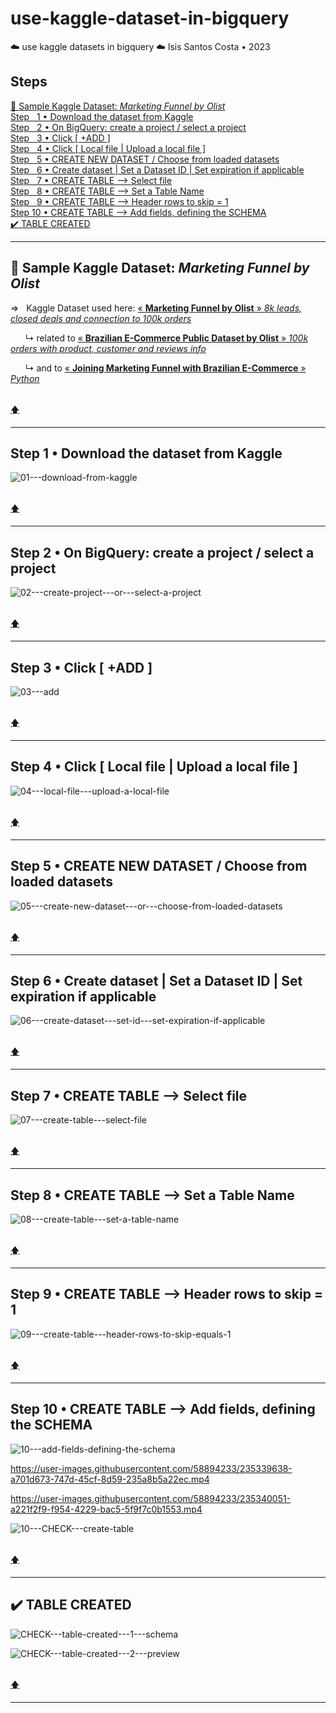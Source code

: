 # use-kaggle-dataset-in-bigquery
☁️ use kaggle datasets in bigquery ☁️ Isis Santos Costa • 2023

## Steps
[📍 Sample Kaggle Dataset: *Marketing Funnel by Olist*](README.md#-sample-kaggle-dataset-marketing-funnel-by-olist)  
[Step &nbsp; 1 • Download the dataset from Kaggle](README.md#step-1--download-the-dataset-from-kaggle)  
[Step &nbsp; 2 • On BigQuery: create a project / select a project](README.md#step-2--on-bigquery-create-a-project--select-a-project)  
[Step &nbsp; 3 • Click [ +ADD ] ](README.md#step-3--click--add-)  
[Step &nbsp; 4 • Click [ Local file | Upload a local file ] ](README.md#step-4--click--local-file--upload-a-local-file-)  
[Step &nbsp; 5 • CREATE NEW DATASET / Choose from loaded datasets ](README.md#step-5--create-new-dataset--choose-from-loaded-datasets)  
[Step &nbsp; 6 • Create dataset | Set a Dataset ID | Set expiration if applicable](README.md#step-6--create-dataset--set-a-dataset-id--set-expiration-if-applicable)  
[Step &nbsp; 7 • CREATE TABLE --> Select file](README.md#step-7--create-table----select-file)  
[Step &nbsp; 8 • CREATE TABLE --> Set a Table Name](README.md#step-8--create-table----set-a-table-name)  
[Step &nbsp; 9 • CREATE TABLE --> Header rows to skip = 1](README.md#step-9--create-table----header-rows-to-skip--1)  
[Step 10 • CREATE TABLE --> Add fields, defining the SCHEMA](README.md#step-10--create-table----add-fields-defining-the-schema)  
[✔️  TABLE CREATED](README.md#%EF%B8%8F--table-created)  
___

## 📍 Sample Kaggle Dataset: *Marketing Funnel by Olist*  

⇒ &nbsp; Kaggle Dataset used here: [« **Marketing Funnel by Olist** » *8k leads, closed deals and connection to 100k orders*](https://www.kaggle.com/datasets/olistbr/marketing-funnel-olist?select=olist_marketing_qualified_leads_dataset.csv)  

&nbsp;&nbsp;&nbsp;&nbsp;&nbsp; ↳ related to [« **Brazilian E-Commerce Public Dataset by Olist** » *100k orders with product, customer and reviews info*](https://www.kaggle.com/datasets/olistbr/brazilian-ecommerce)  

&nbsp;&nbsp;&nbsp;&nbsp;&nbsp; ↳ and to [« **Joining Marketing Funnel with Brazilian E-Commerce** » *Python*](https://www.kaggle.com/code/andresionek/joining-marketing-funnel-with-brazilian-e-commerce)  

<br> [🡅](#use-kaggle-dataset-in-bigquery)   
___


## Step 1 • Download the dataset from Kaggle  

![01---download-from-kaggle](https://user-images.githubusercontent.com/58894233/235338962-611022c8-9694-4cd0-82b7-b06d7c38c0bc.png)

<br> [🡅](#use-kaggle-dataset-in-bigquery)   
___


## Step 2 • On BigQuery: create a project / select a project  

![02---create-project---or---select-a-project](https://user-images.githubusercontent.com/58894233/235339015-6a9f2609-5719-49fd-a306-ac96a78df5b0.png)

<br> [🡅](#use-kaggle-dataset-in-bigquery)   
___


## Step 3 • Click [ +ADD ]  

![03---add](https://user-images.githubusercontent.com/58894233/235339052-0e6f1c6a-185e-4626-8dc0-e47dbd698491.png)

<br> [🡅](#use-kaggle-dataset-in-bigquery)   
___


## Step 4 • Click [ Local file | Upload a local file ]  

![04---local-file---upload-a-local-file](https://user-images.githubusercontent.com/58894233/235339112-4dd20774-fb30-44bc-b059-f6b1a4a0e288.png)

<br> [🡅](#use-kaggle-dataset-in-bigquery)   
___


## Step 5 • CREATE NEW DATASET / Choose from loaded datasets  

![05---create-new-dataset---or---choose-from-loaded-datasets](https://user-images.githubusercontent.com/58894233/235339152-a61bbaf0-f438-4af1-ae83-12d51b0eccfa.png)

<br> [🡅](#use-kaggle-dataset-in-bigquery)   
___


## Step 6 • Create dataset | Set a Dataset ID | Set expiration if applicable  

![06---create-dataset---set-id---set-expiration-if-applicable](https://user-images.githubusercontent.com/58894233/235339219-3a56e505-5cd0-4d5f-b0c2-a12896773eaa.png)

<br> [🡅](#use-kaggle-dataset-in-bigquery)   
___


## Step 7 • CREATE TABLE --> Select file  

![07---create-table---select-file](https://user-images.githubusercontent.com/58894233/235339276-ca9a20c4-18d6-40bf-bbf2-1e17888f52e7.png)

<br> [🡅](#use-kaggle-dataset-in-bigquery)   
___


## Step 8 • CREATE TABLE --> Set a Table Name  

![08---create-table---set-a-table-name](https://user-images.githubusercontent.com/58894233/235339345-bc71ab02-4e81-4a7e-8834-e7f205a42620.png)

<br> [🡅](#use-kaggle-dataset-in-bigquery)   
___


## Step 9 • CREATE TABLE --> Header rows to skip = 1  

![09---create-table---header-rows-to-skip-equals-1](https://user-images.githubusercontent.com/58894233/235339398-658095f4-e70a-4835-a478-947a88207b42.png)

<br> [🡅](#use-kaggle-dataset-in-bigquery)   
___


## Step 10 • CREATE TABLE --> Add fields, defining the SCHEMA  

![10---add-fields-defining-the-schema](https://user-images.githubusercontent.com/58894233/235339496-a4181234-f7af-4fa2-b837-2fc9b81eb560.png)  

https://user-images.githubusercontent.com/58894233/235339638-a701d673-747d-45cf-8d59-235a8b5a22ec.mp4  

https://user-images.githubusercontent.com/58894233/235340051-a221f2f9-f954-4229-bac5-5f9f7c0b1553.mp4  

![10---CHECK---create-table](https://user-images.githubusercontent.com/58894233/235340134-10646f91-79eb-495e-aaf8-276c10fd25b0.png)  

<br> [🡅](#use-kaggle-dataset-in-bigquery)   
___


## ✔️  TABLE CREATED  

![CHECK---table-created---1---schema](https://user-images.githubusercontent.com/58894233/235340282-9efd10a0-1624-428f-9a59-30b35552ce9d.png)  

![CHECK---table-created---2---preview](https://user-images.githubusercontent.com/58894233/235340288-16c4c9c7-9d9e-42c3-8bef-84e88143b911.png)  

<br> [🡅](#use-kaggle-dataset-in-bigquery)   
___

